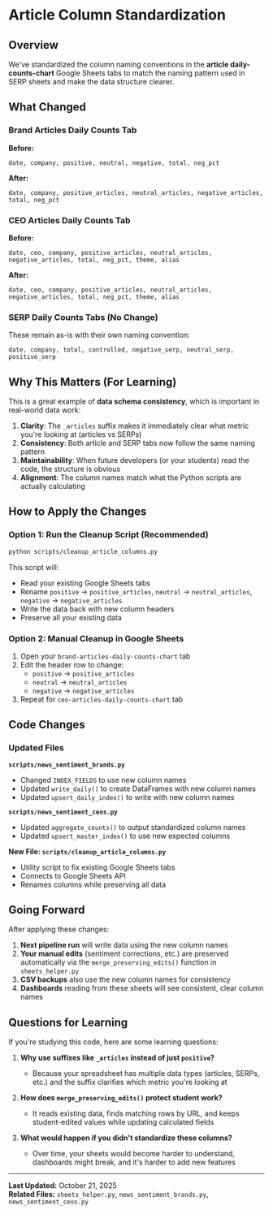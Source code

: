 # Article Column Standardization

## Overview

We've standardized the column naming conventions in the **article daily-counts-chart** Google Sheets tabs to match the naming pattern used in SERP sheets and make the data structure clearer.

## What Changed

### Brand Articles Daily Counts Tab
**Before:**
```
date, company, positive, neutral, negative, total, neg_pct
```

**After:**
```
date, company, positive_articles, neutral_articles, negative_articles, total, neg_pct
```

### CEO Articles Daily Counts Tab  
**Before:**
```
date, ceo, company, positive_articles, neutral_articles, negative_articles, total, neg_pct, theme, alias
```

**After:**
```
date, ceo, company, positive_articles, neutral_articles, negative_articles, total, neg_pct, theme, alias
```

### SERP Daily Counts Tabs (No Change)
These remain as-is with their own naming convention:
```
date, company, total, controlled, negative_serp, neutral_serp, positive_serp
```

## Why This Matters (For Learning)

This is a great example of **data schema consistency**, which is important in real-world data work:

1. **Clarity**: The `_articles` suffix makes it immediately clear what metric you're looking at (articles vs SERPs)
2. **Consistency**: Both article and SERP tabs now follow the same naming pattern
3. **Maintainability**: When future developers (or your students) read the code, the structure is obvious
4. **Alignment**: The column names match what the Python scripts are actually calculating

## How to Apply the Changes

### Option 1: Run the Cleanup Script (Recommended)
```bash
python scripts/cleanup_article_columns.py
```

This script will:
- Read your existing Google Sheets tabs
- Rename `positive` → `positive_articles`, `neutral` → `neutral_articles`, `negative` → `negative_articles`
- Write the data back with new column headers
- Preserve all your existing data

### Option 2: Manual Cleanup in Google Sheets
1. Open your `brand-articles-daily-counts-chart` tab
2. Edit the header row to change:
   - `positive` → `positive_articles`
   - `neutral` → `neutral_articles`
   - `negative` → `negative_articles`
3. Repeat for `ceo-articles-daily-counts-chart` tab

## Code Changes

### Updated Files

**`scripts/news_sentiment_brands.py`**
- Changed `INDEX_FIELDS` to use new column names
- Updated `write_daily()` to create DataFrames with new column names
- Updated `upsert_daily_index()` to write with new column names

**`scripts/news_sentiment_ceos.py`**
- Updated `aggregate_counts()` to output standardized column names
- Updated `upsert_master_index()` to use new expected columns

**New File: `scripts/cleanup_article_columns.py`**
- Utility script to fix existing Google Sheets tabs
- Connects to Google Sheets API
- Renames columns while preserving all data

## Going Forward

After applying these changes:

1. **Next pipeline run** will write data using the new column names
2. **Your manual edits** (sentiment corrections, etc.) are preserved automatically via the `merge_preserving_edits()` function in `sheets_helper.py`
3. **CSV backups** also use the new column names for consistency
4. **Dashboards** reading from these sheets will see consistent, clear column names

## Questions for Learning

If you're studying this code, here are some learning questions:

1. **Why use suffixes like `_articles` instead of just `positive`?**
   - Because your spreadsheet has multiple data types (articles, SERPs, etc.) and the suffix clarifies which metric you're looking at

2. **How does `merge_preserving_edits()` protect student work?**
   - It reads existing data, finds matching rows by URL, and keeps student-edited values while updating calculated fields

3. **What would happen if you didn't standardize these columns?**
   - Over time, your sheets would become harder to understand, dashboards might break, and it's harder to add new features

---

**Last Updated:** October 21, 2025  
**Related Files:** `sheets_helper.py`, `news_sentiment_brands.py`, `news_sentiment_ceos.py`
